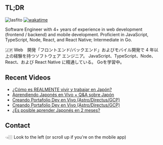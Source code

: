 
## TL;DR 　

<img src="https://komarev.com/ghpvc/?username=lasfito&label=Profile%20views&color=0e75b6&style=flat" alt="lasfito" />  [![wakatime](https://wakatime.com/badge/user/5f64052e-88c6-4b16-a87a-e9f52142e69a.svg)](https://wakatime.com/@5f64052e-88c6-4b16-a87a-e9f52142e69a)

Software Engineer with 4+ years of experience in web development (frontend / backend) and mobile development. Proficient in JavaScript, TypeScript, Node, React, and React Native; Intermediate in Go. 

🇯🇵 Web　開発「フロントエンド/バックエンド」およびモバイル開発で 4 年以上の経験を持つソフトウェア エンジニア。 JavaScript、TypeScript、Node、React、および React Native に精通している。 Goを学習中。


## Recent Videos
<!-- BLOG-POST-LIST:START -->
- [¿Cómo es REALMENTE vivir y trabajar en Japón?](https://www.youtube.com/watch?v=HmriSeE1z4M)
- [Aprendiendo Japonés en Vivo +  Q&amp;A sobre Japón](https://www.youtube.com/watch?v=UlOIwN8hBbE)
- [Creando Portafolio Dev en Vivo &lpar;Astro/Directus/GCP&rpar;](https://www.youtube.com/watch?v=U0MFYVKrVSM)
- [Creando Portafolio Dev en Vivo &lpar;Astro/Directus/GCP&rpar;](https://www.youtube.com/watch?v=D6WUqRwUl-s)
- [¿Es posible aprender Japonés en 2 meses?](https://www.youtube.com/watch?v=ka6LdBsVgcw)
<!-- BLOG-POST-LIST:END -->

## Contact

👈🏼 Look to the left (or scroll up if you're on the mobile app)









  
